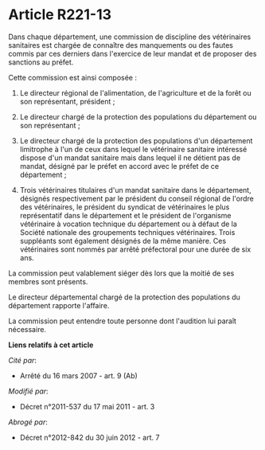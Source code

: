 # Article R221-13

Dans chaque département, une commission de discipline des vétérinaires sanitaires est chargée de connaître des manquements ou
des fautes commis par ces derniers dans l'exercice de leur mandat et de proposer des sanctions au préfet.

Cette commission est ainsi composée :

1. Le directeur régional de l'alimentation, de l'agriculture et de la forêt ou son représentant, président ;

2. Le directeur chargé de la protection des populations du département ou son représentant ;

3. Le directeur chargé de la protection des populations d'un département limitrophe à l'un de ceux dans lequel le vétérinaire
sanitaire intéressé dispose d'un mandat sanitaire mais dans lequel il ne détient pas de mandat, désigné par le préfet en
accord avec le préfet de ce département ;

4. Trois vétérinaires titulaires d'un mandat sanitaire dans le département, désignés respectivement par le président du
conseil régional de l'ordre des vétérinaires, le président du syndicat de vétérinaires le plus représentatif dans le
département et le président de l'organisme vétérinaire à vocation technique du département ou à défaut de la Société
nationale des groupements techniques vétérinaires. Trois suppléants sont également désignés de la même manière. Ces
vétérinaires sont nommés par arrêté préfectoral pour une durée de six ans.

La commission peut valablement siéger dès lors que la moitié de ses membres sont présents.

Le directeur départemental chargé de la protection des populations du département rapporte l'affaire.

La commission peut entendre toute personne dont l'audition lui paraît nécessaire.

**Liens relatifs à cet article**

_Cité par_:

  - Arrêté du 16 mars 2007 - art. 9 (Ab)

_Modifié par_:

  - Décret n°2011-537 du 17 mai 2011 - art. 3

_Abrogé par_:

  - Décret n°2012-842 du 30 juin 2012 - art. 7
